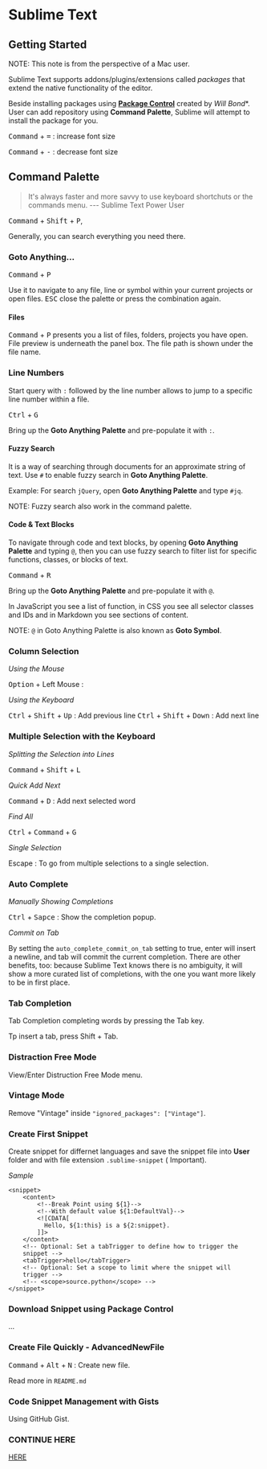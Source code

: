 # Sublime Text

## Getting Started

NOTE: This note is from the perspective of a Mac user.

Sublime Text supports addons/plugins/extensions called *packages* that extend the native functionality of the editor.

Beside installing packages using [**Package Control**](https://packagecontrol.io/) created by *Will Bond**. User can add repository using **Command Palette**, Sublime will attempt to install the package for you.

<kbd>Command</kbd> + <kbd>=</kbd> : increase font size

<kbd>Command</kbd> + <kbd>-</kbd> : decrease font size

## Command Palette

> It's always faster and more savvy to use keyboard shortchuts or the commands menu.
> --- Sublime Text Power User

<kbd>Command</kbd> + <kbd>Shift</kbd> + <kbd>P</kbd>,

Generally, you can search everything you need there.

### Goto Anything...

<kbd>Command</kbd> + <kbd>P</kbd>

Use it to navigate to any file, line or symbol within your current projects or open files. <kbd>ESC</kbd> close the palette or press the combination again.

#### Files

<kbd>Command</kbd> + <kbd>P</kbd> presents you a list of files, folders, projects you have open. File preview is underneath the panel box. The file path is shown under the file name.

### Line Numbers

Start query with `:` followed by the line number allows to jump to a specific line number within a file.

<kbd>Ctrl</kbd> + <kbd>G</kbd>

Bring up the **Goto Anything Palette** and pre-populate it with `:`.

#### Fuzzy Search

It is a way of searching through documents for an approximate string of text. Use `#` to enable fuzzy search in **Goto Anything Palette**.

Example: For search `jQuery`, open **Goto Anything Palette** and type `#jq`.

NOTE: Fuzzy search also work  in the command palette.

#### Code & Text Blocks

To navigate through code and text blocks, by opening **Goto Anything Palette** and typing `@`, then you can use fuzzy search to filter list for specific functions, classes, or blocks of text.

<kbd>Command</kbd> + <kbd>R</kbd>

Bring up the **Goto Anything Palette** and pre-populate it with `@`.

In JavaScript you see a list of function, in CSS you see all selector classes and IDs and in Markdown you see sections of content.

NOTE: `@` in Goto Anything Palette is also known as **Goto Symbol**.



### Column Selection

*Using the Mouse*

<kbd>Option</kbd> + Left Mouse :

*Using the Keyboard*

<kbd>Ctrl</kbd> + <kbd>Shift</kbd> + <kbd>Up</kbd> : Add previous line
<kbd>Ctrl</kbd> + <kbd>Shift</kbd> + <kbd>Down</kbd> : Add next line

### Multiple Selection with the Keyboard

*Splitting the Selection into Lines*

<kbd>Command</kbd> + <kbd>Shift</kbd> + <kbd>L</kbd>

*Quick Add Next*

<kbd>Command</kbd> + <kbd>D</kbd> : Add next selected word

*Find All*

<kbd>Ctrl</kbd> + <kbd>Command</kbd> + <kbd>G</kbd>

*Single Selection*

Escape : To go from multiple selections to a single selection.

### Auto Complete

*Manually Showing Completions*

<kbd>Ctrl</kbd> + <kbd>Sapce</kbd> : Show the completion popup.

*Commit on Tab*

By setting the `auto_complete_commit_on_tab` setting to true, enter
will insert a newline, and tab will commit the current completion.
There are other benefits, too: because Sublime Text knows there is
no ambiguity, it will show a more curated list of completions, with
the one you want more likely to be in first place.

### Tab Completion

Tab Completion completing words by pressing the Tab key.

Tp insert a tab, press Shift + Tab.

### Distraction Free Mode

View/Enter Distruction Free Mode menu.

### Vintage Mode

Remove "Vintage" inside `"ignored_packages": ["Vintage"]`.

### Create First Snippet

Create snippet for differnet languages and save the snippet file
into **User** folder and with file extension `.sublime-snippet` (
Important).

*Sample*

```
<snippet>
	<content>
		<!--Break Point using ${1}-->
		<!--With default value ${1:DefaultVal}-->
		<![CDATA[
		  Hello, ${1:this} is a ${2:snippet}.
		]]>
	</content>
	<!-- Optional: Set a tabTrigger to define how to trigger the
	snippet -->
	<tabTrigger>hello</tabTrigger>
	<!-- Optional: Set a scope to limit where the snippet will
	trigger -->
	<!-- <scope>source.python</scope> -->
</snippet>
```

### Download Snippet using Package Control

...

### Create File Quickly - AdvancedNewFile

<kbd>Command</kbd> + <kbd>Alt</kbd> + <kbd>N</kbd> : Create new file.

Read more in `README.md`

### Code Snippet Management with Gists

Using GitHub Gist.

### CONTINUE HERE

[HERE](https://code.tutsplus.com/courses/perfect-workflow-in-sublime-text-2/lessons/docblockr)
